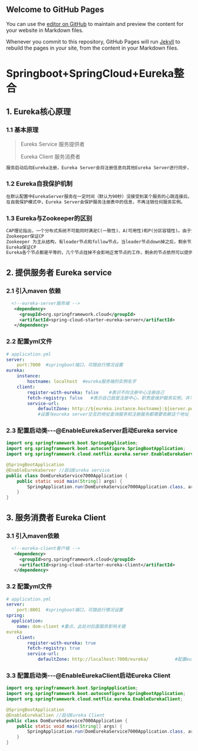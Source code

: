 ## Welcome to GitHub Pages

You can use the [editor on GitHub](https://github.com/chx516/chxspring.github.io/edit/gh-pages/index.md) to maintain and preview the content for your website in Markdown files.

Whenever you commit to this repository, GitHub Pages will run [Jekyll](https://jekyllrb.com/) to rebuild the pages in your site, from the content in your Markdown files.
  # Springboot+SpringCloud+Eureka整合

## 1. Eureka核心原理

### 1.1 基本原理

> Eureks Service  服务提供者
>
> Eureka Client 服务消费者

```tex
服务启动后向Eureka注册，Eureka Server会将注册信息向其他Eureka Server进行同步，当服务消费者要调用服务提供者，则向服务注册中心获取服务提供者地址，然后会将服务提供者地址缓存在本地，下次再调用时，则直接从本地缓存中取，完成一次调用。
```

### 1.2 Eureka自我保护机制

```tex
在默认配置中EurekaServer服务在一定时间（默认为90秒）没接受到某个服务的心跳连接后，EurekaServer会注销该服务。但是会存在当网络分区发生故障，导致该时间内没有心跳连接，但该服务本身还是健康运行的情况。Eureka通过“自我保护模式”来解决这个问题。
在自我保护模式中，Eureka Server会保护服务注册表中的信息，不再注销任何服务实例。
```

### 1.3 Eureka与Zookeeper的区别

```tex
CAP理论指出，一个分布式系统不可能同时满足C(一致性)、A(可用性)和P(分区容错性)。由于分区容错性P在是分布式系统中必须要保证的，因此我们只能在A和C之间进行权衡。
Zookeeper保证CP
Zookeeper 为主从结构，有leader节点和follow节点。当leader节点down掉之后，剩余节点会重新进行选举。选举过程中会导致服务不可用，丢掉了可用行。
Eureka保证CP
Eureka各个节点都是平等的，几个节点挂掉不会影响正常节点的工作，剩余的节点依然可以提供注册和查询服务。而Eureka的客户端在向某个Eureka注册或时如果发现连接失败，则会自动切换至其它节点，只要有一台Eureka还在，就能保证注册服务可用(保证可用性)，只不过查到的信息可能不是最新的(不保证强一致性)。
```

## 2. 提供服务者  Eureka service

### 2.1 引入maven 依赖

```xml
  <!--eureka-server服务端 -->
   <dependency>
     <groupId>org.springframework.cloud</groupId>
     <artifactId>spring-cloud-starter-eureka-server</artifactId>
   </dependency>
```

### 2.2 配置yml文件

```yml
# application.yml
server:
	port:7000  #springboot端口，可随自行情况设置
eureka:
	instance:
    	hostname: localhost  #eureka服务端的实例名字
  	client:
    	register-with-eureka: false    #表识不向注册中心注册自己
    	fetch-registry: false   #表示自己就是注册中心，职责是维护服务实例，并不需要去检索服务
     	service-url:
      		defaultZone: http://${eureka.instance.hostname}:${server.port}/eureka/   
            #设置与eureka server交互的地址查询服务和注册服务都需要依赖这个地址
```

### 2.3 配置启动类---@EnableEurekaServer启动Eureka service

```java
import org.springframework.boot.SpringApplication;
import org.springframework.boot.autoconfigure.SpringBootApplication;
import org.springframework.cloud.netflix.eureka.server.EnableEurekaServer;

@SpringBootApplication
@EnableEurekaServer //启动Eureka service
public class DomEurekaService7000Application {
    public static void main(String[] args) {
        SpringApplication.run(DomEurekaService7000Application.class, args);
    }
}
```

## 3. 服务消费者  Eureka Client

### 3.1 引入maven依赖

```xml
  <!--eureka-client客户端 -->
   <dependency>
     <groupId>org.springframework.cloud</groupId>
     <artifactId>spring-cloud-starter-eureka-client</artifactId>
   </dependency>
```

### 3.2 配置yml文件

```yml
# application.yml
server:
	port:8001  #springboot端口，可随自行情况设置
spring:
  application:
    name: dom-client #重点，此处对后面服务影响关键
eureka
  	client:
    	register-with-eureka: true    
    	fetch-registry: true   
     	service-url:
      		defaultZone: http://localhost:7000/eureka/   		#配置eureka service 地址
```

### 3.3  配置启动类---@EnableEurekaClient启动Eureka Client

```java
import org.springframework.boot.SpringApplication;
import org.springframework.boot.autoconfigure.SpringBootApplication;
import org.springframework.cloud.netflix.eureka.EnableEurekaClient;

@SpringBootApplication
@EnableEurekaClien //启动Eureka Client
public class DomEurekaService7000Application {
    public static void main(String[] args) {
        SpringApplication.run(DomEurekaService7000Application.class, args);
    }
}
```

